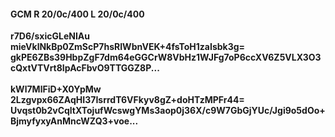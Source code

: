 #### GCM R 20/0c/400 L 20/0c/400
**r7D6/sxicGLeNIAu**<br/>**mieVklNkBp0ZmScP7hsRIWbnVEK+4fsToH1zaIsbk3g=**<br/>**gkPE6ZBs39HbpZgF7dm64eGGCrW8VbHz1WJFg7oP6ccXV6Z5VLX3O3cQxtVTVrt8IpAcFbvO9TTGGZ8P...**<br/><br/>
**kWl7MlFiD+X0YpMw**<br/>**2Lzgvpx66ZAqHI37IsrrdT6VFkyv8gZ+doHTzMPFr44=**<br/>**Uvqst0b2vCqltXTojufWcswgYMs3aop0j36X/c9W7GbGjYUc/Jgi9o5dOo+BjmyfyxyAnMncWZQ3+voe...**